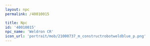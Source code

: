 ```yaml
---
layout: npc
permalink: /40010015

title: Npc
id: '40010015'
npc_name: 'Weldron CR'
icon_url: 'portrait/mob/21000737_m_constructrobotweldblue_p.png'
---
```


